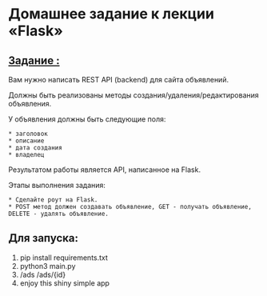 
# Домашнее задание к лекции «Flask»

## [Задание :](https://github.com/netology-code/py-homeworks-web/tree/new/2.1-flask#%D0%B7%D0%B0%D0%B4%D0%B0%D0%BD%D0%B8%D0%B5-1)

Вам нужно написать REST API (backend) для сайта объявлений.

Должны быть реализованы методы создания/удаления/редактирования объявления.

У объявления должны быть следующие поля:

    * заголовок
    * описание
    * дата создания
    * владелец

Результатом работы является API, написанное на Flask.

Этапы выполнения задания:

    * Сделайте роут на Flask.
    * POST метод должен создавать объявление, GET - получать объявление, DELETE - удалять объявление.
    
## Для запуска:

1. pip install requirements.txt
2. python3 main.py
3. /ads /ads/{id}
4. enjoy this shiny simple app
 
